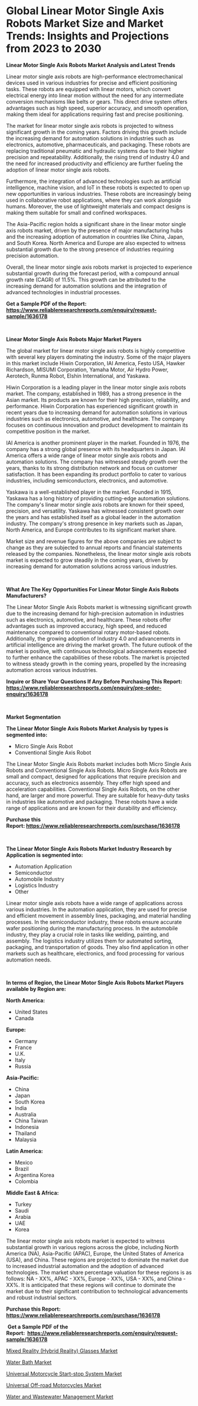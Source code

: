<p><h1>Global Linear Motor Single Axis Robots Market Size and Market Trends: Insights and Projections from 2023 to 2030</h1></p><p><strong>Linear Motor Single Axis Robots Market Analysis and Latest Trends</strong></p>
<p><p>Linear motor single axis robots are high-performance electromechanical devices used in various industries for precise and efficient positioning tasks. These robots are equipped with linear motors, which convert electrical energy into linear motion without the need for any intermediate conversion mechanisms like belts or gears. This direct drive system offers advantages such as high speed, superior accuracy, and smooth operation, making them ideal for applications requiring fast and precise positioning.</p><p>The market for linear motor single axis robots is projected to witness significant growth in the coming years. Factors driving this growth include the increasing demand for automation solutions in industries such as electronics, automotive, pharmaceuticals, and packaging. These robots are replacing traditional pneumatic and hydraulic systems due to their higher precision and repeatability. Additionally, the rising trend of industry 4.0 and the need for increased productivity and efficiency are further fueling the adoption of linear motor single axis robots.</p><p>Furthermore, the integration of advanced technologies such as artificial intelligence, machine vision, and IoT in these robots is expected to open up new opportunities in various industries. These robots are increasingly being used in collaborative robot applications, where they can work alongside humans. Moreover, the use of lightweight materials and compact designs is making them suitable for small and confined workspaces.</p><p>The Asia-Pacific region holds a significant share in the linear motor single axis robots market, driven by the presence of major manufacturing hubs and the increasing adoption of automation in countries like China, Japan, and South Korea. North America and Europe are also expected to witness substantial growth due to the strong presence of industries requiring precision automation.</p><p>Overall, the linear motor single axis robots market is projected to experience substantial growth during the forecast period, with a compound annual growth rate (CAGR) of 11.5%. This growth can be attributed to the increasing demand for automation solutions and the integration of advanced technologies in industrial processes.</p></p>
<p><strong>Get a Sample PDF of the Report:&nbsp; <a href="https://www.reliableresearchreports.com/enquiry/request-sample/1636178">https://www.reliableresearchreports.com/enquiry/request-sample/1636178</a></strong></p>
<p>&nbsp;</p>
<p><strong>Linear Motor Single Axis Robots Major Market Players</strong></p>
<p><p>The global market for linear motor single axis robots is highly competitive with several key players dominating the industry. Some of the major players in this market include Hiwin Corporation, IAI America, Festo USA, Hawker Richardson, MISUMI Corporation, Yamaha Motor, Air Hydro Power, Aerotech, Runma Robot, Elshin International, and Yaskawa.</p><p>Hiwin Corporation is a leading player in the linear motor single axis robots market. The company, established in 1989, has a strong presence in the Asian market. Its products are known for their high precision, reliability, and performance. Hiwin Corporation has experienced significant growth in recent years due to increasing demand for automation solutions in various industries such as electronics, automotive, and healthcare. The company focuses on continuous innovation and product development to maintain its competitive position in the market.</p><p>IAI America is another prominent player in the market. Founded in 1976, the company has a strong global presence with its headquarters in Japan. IAI America offers a wide range of linear motor single axis robots and automation solutions. The company has witnessed steady growth over the years, thanks to its strong distribution network and focus on customer satisfaction. It has been expanding its product portfolio to cater to various industries, including semiconductors, electronics, and automotive.</p><p>Yaskawa is a well-established player in the market. Founded in 1915, Yaskawa has a long history of providing cutting-edge automation solutions. The company's linear motor single axis robots are known for their speed, precision, and versatility. Yaskawa has witnessed consistent growth over the years and has established itself as a global leader in the automation industry. The company's strong presence in key markets such as Japan, North America, and Europe contributes to its significant market share.</p><p>Market size and revenue figures for the above companies are subject to change as they are subjected to annual reports and financial statements released by the companies. Nonetheless, the linear motor single axis robots market is expected to grow steadily in the coming years, driven by increasing demand for automation solutions across various industries.</p></p>
<p>&nbsp;</p>
<p><strong>What Are The Key Opportunities For Linear Motor Single Axis Robots Manufacturers?</strong></p>
<p><p>The Linear Motor Single Axis Robots market is witnessing significant growth due to the increasing demand for high-precision automation in industries such as electronics, automotive, and healthcare. These robots offer advantages such as improved accuracy, high speed, and reduced maintenance compared to conventional rotary motor-based robots. Additionally, the growing adoption of Industry 4.0 and advancements in artificial intelligence are driving the market growth. The future outlook of the market is positive, with continuous technological advancements expected to further enhance the capabilities of these robots. The market is projected to witness steady growth in the coming years, propelled by the increasing automation across various industries.</p></p>
<p><strong>Inquire or Share Your Questions If Any Before Purchasing This Report: <a href="https://www.reliableresearchreports.com/enquiry/pre-order-enquiry/1636178">https://www.reliableresearchreports.com/enquiry/pre-order-enquiry/1636178</a></strong></p>
<p>&nbsp;</p>
<p><strong>Market Segmentation</strong></p>
<p><strong>The Linear Motor Single Axis Robots Market Analysis by types is segmented into:</strong></p>
<p><ul><li>Micro Single Axis Robot</li><li>Conventional Single Axis Robot</li></ul></p>
<p><p>The Linear Motor Single Axis Robots market includes both Micro Single Axis Robots and Conventional Single Axis Robots. Micro Single Axis Robots are small and compact, designed for applications that require precision and accuracy, such as electronics assembly. They offer high speed and acceleration capabilities. Conventional Single Axis Robots, on the other hand, are larger and more powerful. They are suitable for heavy-duty tasks in industries like automotive and packaging. These robots have a wide range of applications and are known for their durability and efficiency.</p></p>
<p><strong>Purchase this Report:&nbsp;<a href="https://www.reliableresearchreports.com/purchase/1636178">https://www.reliableresearchreports.com/purchase/1636178</a></strong></p>
<p>&nbsp;</p>
<p><strong>The Linear Motor Single Axis Robots Market Industry Research by Application is segmented into:</strong></p>
<p><ul><li>Automation Application</li><li>Semiconductor</li><li>Automobile Industry</li><li>Logistics Industry</li><li>Other</li></ul></p>
<p><p>Linear motor single axis robots have a wide range of applications across various industries. In the automation application, they are used for precise and efficient movement in assembly lines, packaging, and material handling processes. In the semiconductor industry, these robots ensure accurate wafer positioning during the manufacturing process. In the automobile industry, they play a crucial role in tasks like welding, painting, and assembly. The logistics industry utilizes them for automated sorting, packaging, and transportation of goods. They also find application in other markets such as healthcare, electronics, and food processing for various automation needs.</p></p>
<p>&nbsp;</p>
<p><strong>In terms of Region, the Linear Motor Single Axis Robots Market Players available by Region are:</strong></p>
<p>
    <p> <strong> North America: </strong>
        <ul>
            <li>United States</li>
            <li>Canada</li>
        </ul>
        </p> 
    <p> <strong> Europe: </strong>
        <ul>
            <li>Germany</li>
            <li>France</li>
            <li>U.K.</li>
            <li>Italy</li>
            <li>Russia</li>
        </ul>
        </p> 
    <p> <strong> Asia-Pacific: </strong>
        <ul>
            <li>China</li>
            <li>Japan</li>
            <li>South Korea</li>
            <li>India</li>
            <li>Australia</li>
            <li>China Taiwan</li>
            <li>Indonesia</li>
            <li>Thailand</li>
            <li>Malaysia</li>
        </ul>
        </p> 
    <p> <strong> Latin America: </strong>
        <ul>
            <li>Mexico</li>
            <li>Brazil</li>
            <li>Argentina Korea</li>
            <li>Colombia</li>
        </ul>
        </p> 
    <p> <strong> Middle East & Africa: </strong>
        <ul>
            <li>Turkey</li>
            <li>Saudi</li>
            <li>Arabia</li>
            <li>UAE</li>
            <li>Korea</li>
        </ul>
    </p>
    </p>
<p><p>The linear motor single axis robots market is expected to witness substantial growth in various regions across the globe, including North America (NA), Asia-Pacific (APAC), Europe, the United States of America (USA), and China. These regions are projected to dominate the market due to increased industrial automation and the adoption of advanced technologies. The market share percentage valuation for these regions is as follows: NA - XX%, APAC - XX%, Europe - XX%, USA - XX%, and China - XX%. It is anticipated that these regions will continue to dominate the market due to their significant contribution to technological advancements and robust industrial sectors.</p></p>
<p><strong>Purchase this Report: <a href="https://www.reliableresearchreports.com/purchase/1636178">https://www.reliableresearchreports.com/purchase/1636178</a></strong></p>
<p>&nbsp;<strong>Get a Sample PDF of the Report:&nbsp;&nbsp;<a href="https://www.reliableresearchreports.com/enquiry/request-sample/1636178">https://www.reliableresearchreports.com/enquiry/request-sample/1636178</a></strong></p>
<p><strong></strong></p>
<p><p><a href="https://www.linkedin.com/pulse/mixed-reality-hybrid-glasses-market-size-share-global-analysis-tqfbf/">Mixed Reality (Hybrid Reality) Glasses Market</a></p><p><a href="https://medium.com/@reportprime04/water-bath-market-current-market-share-cagr-growth-projection-and-forecast-till-2030-99d29bfc7519">Water Bath Market</a></p><p><a href="https://www.linkedin.com/pulse/universal-motorcycle-start-stop-system-market-insights-players-mxn9e/">Universal Motorcycle Start-stop System Market</a></p><p><a href="https://www.linkedin.com/pulse/universal-off-road-motorcycles-market-research-report-dnv8e/">Universal Off-road Motorcycles Market</a></p><p><a href="https://medium.com/@reportprime03/water-and-wastewater-management-market-focuses-on-market-share-size-and-projected-forecast-till-089fa4ceb1c6">Water and Wastewater Management Market</a></p></p>